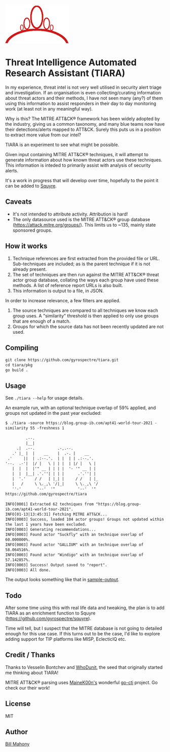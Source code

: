 
<img src="tiara-logo.png" width="200" align="bottom" />

# Threat Intelligence Automated Research Assistant (TIARA)

In my experience, threat intel is not very well utilised in security alert triage and investigation. If an organisation is even collecting/curating information about threat actors and their methods, I have not seen many (any?) of them using this information to assist responders in their day to day monitoring work (at least not in any meaningful way).

Why is this? The MITRE ATT&CK® framework has been widely adopted by the industry, giving us a common taxonomy, and many blue teams now have their detections/alerts mapped to ATT&CK. Surely this puts us in a position to extract more value from our intel?

TIARA is an experiment to see what might be possible.

Given input containing MITRE ATT&CK® techniques, it will attempt to generate information about how known threat actors use these techniques. This information is inteded to primarily assist with analysis of security alerts.

It's a work in progress that will develop over time, hopefully to the point it can be added to [Squyre](https://github.com/gyrospectre/squyre). 

## Caveats
 - It's not intended to attribute activity. Attribution is hard!
 - The only datasource used is the MITRE ATT&CK® group database (https://attack.mitre.org/groups/). This limits us to ~135, mainly state sponsored groups.

## How it works

1. Technique references are first extracted from the provided file or URL. Sub-techniques are included; as is the parent technique if it is not already present.
2. The set of techniques are then run against the MITRE ATT&CK® threat actor group database, collating the ways each group have used these methods. A list of reference report URLs is also built.
3. This information is output to a file, in JSON.

In order to increase relevance, a few filters are applied.
1. The source techniques are compared to all techniques we know each group uses. A "similarity" threshold is then applied to only use groups that are enough of a match.
2. Groups for which the source data has not been recently updated are not used.

## Compiling
```
git clone https://github.com/gyrospectre/tiara.git
cd tiara/pkg
go build .
```

## Usage
See `./tiara --help` for usage details.

An example run, with an optional technique overlap of 59% applied, and groups not updated in the past year excluded:

```
$ ./tiara -source https://blog.group-ib.com/apt41-world-tour-2021 -similarity 55 -freshness 1
                                         
         .--.                             
         |__|                             
     .|  .--.          .-,.--.            
   .' |_ |  |    __    |  .-. |    __     
 .'     ||  | .:--.'.  | |  | | .:--.'.   
'--.  .-'|  |/ |   \ | | |  | |/ |   \ |  
   |  |  |  |'" __ | | | |  '- '" __ | |  
   |  |  |__| .'.''| | | |      .'.''| |  
   |  '.'    / /   | |_| |     / /   | |_ 
   |   /     \ \._,\ '/|_|     \ \._,\ '/ 
   ''-'       '--'  '"          '--'  '"   https://github.com/gyrospectre/tiara

INFO[0001] Extracted 62 techniques from "https://blog.group-ib.com/apt41-world-tour-2021". 
INFO[01-13|13:45:31] Fetching MITRE ATT&CK... 
INFO[0003] Success, loaded 104 actor groups! Groups not updated within the last 1 years have been excluded. 
INFO[0003] Generating recommendations...                
INFO[0003] Found actor "Suckfly" with an technique overlap of 60.000000%. 
INFO[0003] Found actor "GALLIUM" with an technique overlap of 58.064516%. 
INFO[0003] Found actor "Windigo" with an technique overlap of 57.142857%. 
INFO[0003] Success! Output saved to "report".           
INFO[0003] All done.
```
The output looks something like that in [sample-output](https://github.com/gyrospectre/tiara/sample-output).

## Todo

After some time using this with real life data and tweaking, the plan is to add TIARA as an enrichment function to Squyre (https://github.com/gyrospectre/squyre).

Time will tell, but I suspect that the MITRE database is not going to detailed enough for this use case. If this turns out to be the case, I'd like to explore adding support for TIP platforms like MISP, EclecticIQ etc.

## Credit / Thanks
Thanks to Vesselin Bontchev and [WhoDunit](https://gitlab.com/bontchev/whodunit), the seed that originally started me thinking about TIARA!

MITRE ATT&CK® parsing uses [MaineK00n's](https://twitter.com/MaineK00n) wonderful [go-cti](https://github.com/vulsio/go-cti) project. Go check our their work!

## License
MIT

## Author
[Bill Mahony](https://www.linkedin.com/in/bill-mahony-7651866/)